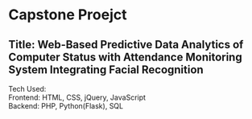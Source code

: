 # Capstone Proejct
## Title: Web-Based Predictive Data Analytics of Computer Status with Attendance Monitoring System Integrating Facial Recognition


Tech Used:<br>
Frontend: HTML, CSS, jQuery, JavaScript<br>
Backend: PHP, Python(Flask), SQL
